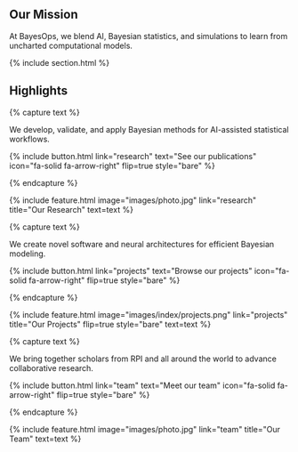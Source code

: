 ---
---

## Our Mission

At BayesOps, we blend AI, Bayesian statistics, and simulations to learn from uncharted computational models. 

{% include section.html %}

## Highlights

{% capture text %}

We develop, validate, and apply Bayesian methods for AI-assisted statistical workflows.

{%
  include button.html
  link="research"
  text="See our publications"
  icon="fa-solid fa-arrow-right"
  flip=true
  style="bare"
%}

{% endcapture %}

{%
  include feature.html
  image="images/photo.jpg"
  link="research"
  title="Our Research"
  text=text
%}

{% capture text %}

We create novel software and neural architectures for efficient Bayesian modeling.

{%
  include button.html
  link="projects"
  text="Browse our projects"
  icon="fa-solid fa-arrow-right"
  flip=true
  style="bare"
%}

{% endcapture %}

{%
  include feature.html
  image="images/index/projects.png"
  link="projects"
  title="Our Projects"
  flip=true
  style="bare"
  text=text
%}

{% capture text %}

We bring together scholars from RPI and all around the world to advance collaborative research.

{%
  include button.html
  link="team"
  text="Meet our team"
  icon="fa-solid fa-arrow-right"
  flip=true
  style="bare"
%}

{% endcapture %}

{%
  include feature.html
  image="images/photo.jpg"
  link="team"
  title="Our Team"
  text=text
%}
